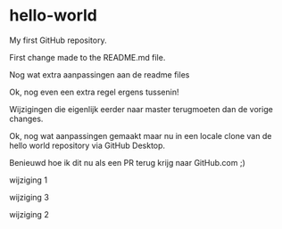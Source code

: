 # hello-world
My first GitHub repository.

First change made to the README.md file.

Nog wat extra aanpassingen aan de readme files

Ok, nog even een extra regel ergens tussenin!

Wijzigingen die eigenlijk eerder naar master terugmoeten dan de vorige changes.

Ok, nog wat aanpassingen gemaakt maar nu in een locale clone van de hello world repository via GitHub Desktop.

Benieuwd hoe ik dit nu als een PR terug krijg naar GitHub.com ;)

wijziging 1

wijziging 3

wijziging 2
